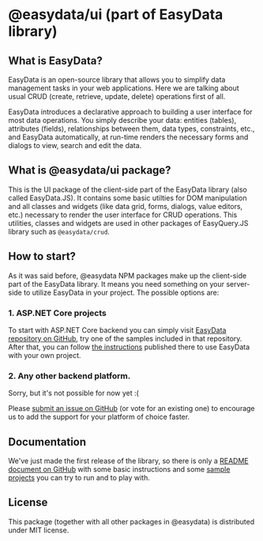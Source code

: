 # @easydata/ui (part of EasyData library)

## What is EasyData?

EasyData is an open-source library that allows you to simplify data management tasks in your web applications. Here we are talking about usual CRUD (create, retrieve, update, delete) operations first of all.

EasyData introduces a declarative approach to building a user interface for most data operations. 
You simply describe your data: entities (tables), attributes (fields), relationships between them, data types, constraints, etc., and EasyData automatically, at run-time renders the necessary forms and dialogs to view, search and edit the data.

## What is @easydata/ui package?

This is the UI package of the client-side part of the EasyData library (also called EasyData.JS). It contains some basic utilties for DOM manipulation and all classes and widgets (like data grid, forms, dialogs, value editors, etc.) necessary to render the user interface for CRUD operations. This utilities, classes and widgets are used in other packages of EasyQuery.JS library such as `@easydata/crud`.

## How to start?

As it was said before, @easydata NPM packages make up the client-side part of the EasyData library. It means you need something on your server-side to utilize EasyData in your project. The possible options are:

### 1. ASP.NET Core projects

To start with ASP.NET Core backend you can simply visit [EasyData repository on GitHub](https://github.com/KorzhCom/EasyData/), try one of the samples included in that repository. After that, you can follow [the instructions](https://github.com/KorzhCom/EasyData/blob/master/README.md) published there to use EasyData with your own project.

### 2. Any other backend platform.

Sorry, but it's not possible for now yet :(

Please [submit an issue on GitHub](https://github.com/KorzhCom/EasyData/issues) (or vote for an existing one) to encourage us to add the support for your platform of choice faster.

## Documentation

We've just made the first release of the library, so there is only a [README document on GitHub](https://github.com/KorzhCom/EasyData/blob/master/README.md) with some basic instructions and some [sample projects](https://github.com/KorzhCom/EasyData/tree/master/samples) you can try to run and to play with.

## License
This package (together with all other packages in @easydata) is distributed under MIT license.

